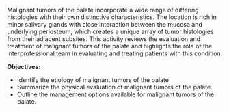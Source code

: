 Malignant tumors of the palate incorporate a wide range of differing histologies with their own distinctive characteristics. The location is rich in minor salivary glands with close interaction between the mucosa and underlying periosteum, which creates a unique array of tumor histologies from their adjacent subsites. This activity reviews the evaluation and treatment of malignant tumors of the palate and highlights the role of the interprofessional team in evaluating and treating patients with this condition.

**Objectives:**
- Identify the etiology of malignant tumors of the palate 
- Summarize the physical evaluation of malignant tumors of the palate.
- Outline the management options available for malignant tumors of the palate.
